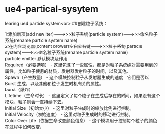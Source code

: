 # ue4-partical-sysytem
learing ue4 particle system\<br>
##创建粒子系统：

1:添加新项(add new iter)--->>>粒子系统(particle system)--->>>命名粒子系统(rename particle system name)<br>
2:在内容浏览器(content brower)空白处右键--->>>粒子系统(particle system)--->>>命名粒子系统(rename particle system name)<br>
particle emitter 默认模块及作用<br>
Required（必要选项） - 这里包含了一些属性，都是对粒子系统绝对需要用到的属性，比如粒子使用的材质，发射器发射粒子的时间，以及其他。<br>
Spawn（产生数量） - 这个模块控制粒子从发射器生成的速度，它们是否以 Burst 生成，以及其他和粒子发生时机有关的属性。<br>
  burst（爆炸）<br>
Lifetime（生命时长） - 这里定义了每个粒子在生成后存在的时间，如果没有这个模块，粒子则会一直持续下去。<br>
Initial Size（初始大小） - 这里对粒子生成时的缩放比例进行控制。<br>
Initial Velocity（初始速度） - 这里对粒子生成时的移动进行控制。<br>
Color Over Life（依据生命改变颜色信息） - 这个模块用于控制每个粒子的颜色在过程中如何改变。<br>

